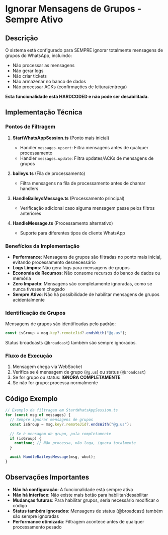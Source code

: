 # Ignorar Mensagens de Grupos - Sempre Ativo

## Descrição

O sistema está configurado para SEMPRE ignorar totalmente mensagens de grupos do WhatsApp, incluindo:

- Não processar as mensagens
- Não gerar logs
- Não criar tickets
- Não armazenar no banco de dados
- Não processar ACKs (confirmações de leitura/entrega)

**Esta funcionalidade está HARDCODED e não pode ser desabilitada.**

## Implementação Técnica

### Pontos de Filtragem

1. **StartWhatsAppSession.ts** (Ponto mais inicial)
   - Handler `messages.upsert`: Filtra mensagens antes de qualquer processamento
   - Handler `messages.update`: Filtra updates/ACKs de mensagens de grupos

2. **baileys.ts** (Fila de processamento)
   - Filtra mensagens na fila de processamento antes de chamar handlers

3. **HandleBaileysMessage.ts** (Processamento principal)
   - Verificação adicional caso alguma mensagem passe pelos filtros anteriores

4. **HandleMessage.ts** (Processamento alternativo)
   - Suporte para diferentes tipos de cliente WhatsApp

### Benefícios da Implementação

- **Performance**: Mensagens de grupos são filtradas no ponto mais inicial, evitando processamento desnecessário
- **Logs Limpos**: Não gera logs para mensagens de grupos
- **Economia de Recursos**: Não consome recursos do banco de dados ou memória
- **Zero Impacto**: Mensagens são completamente ignoradas, como se nunca tivessem chegado
- **Sempre Ativo**: Não há possibilidade de habilitar mensagens de grupos acidentalmente

### Identificação de Grupos

Mensagens de grupos são identificadas pelo padrão:

```javascript
const isGroup = msg.key?.remoteJid?.endsWith("@g.us");
```

Status broadcasts (`@broadcast`) também são sempre ignorados.

### Fluxo de Execução

1. Mensagem chega via WebSocket
2. Verifica se é mensagem de grupo (`@g.us`) ou status (`@broadcast`)
3. Se for grupo ou status: **IGNORA COMPLETAMENTE**
4. Se não for grupo: processa normalmente

## Código Exemplo

```javascript
// Exemplo da filtragem em StartWhatsAppSession.ts
for (const msg of messages) {
  // Sempre ignorar mensagens de grupos
  const isGroup = msg.key?.remoteJid?.endsWith("@g.us");
  
  // Se é mensagem de grupo, pula completamente
  if (isGroup) {
    continue; // Não processa, não loga, ignora totalmente
  }

  await HandleBaileysMessage(msg, wbot);
}
```

## Observações Importantes

- **Não há configuração**: A funcionalidade está sempre ativa
- **Não há interface**: Não existe mais botão para habilitar/desabilitar
- **Mudanças futuras**: Para habilitar grupos, seria necessário modificar o código
- **Status também ignorados**: Mensagens de status (@broadcast) também são sempre ignoradas
- **Performance otimizada**: Filtragem acontece antes de qualquer processamento pesado
